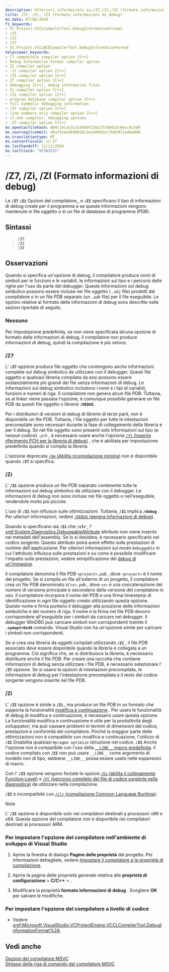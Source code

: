 ```yaml
---
description: Ulteriori informazioni su:/Z7,/Zi,/ZI (formato informazioni di debug)
title: /Z7, /Zi, /ZI (Formato informazioni di debug)
ms.date: 07/06/2020
f1_keywords:
- VC.Project.VCCLCompilerTool.DebugInformationFormat
- /ZI
- /Zi
- /Z7
- VC.Project.VCCLWCECompilerTool.DebugInformationFormat
helpviewer_keywords:
- C7 compatible compiler option [C++]
- Debug Information Format compiler option
- ZI compiler option
- -Zi compiler option [C++]
- /ZI compiler option [C++]
- Z7 compiler option [C++]
- debugging [C++], debug information files
- Zi compiler option [C++]
- /Zi compiler option [C++]
- program database compiler option [C++]
- full symbolic debugging information
- /Z7 compiler option [C++]
- line numbers only compiler option [C++]
- cl.exe compiler, debugging options
- -Z7 compiler option [C++]
ms.openlocfilehash: 604c34cac5c3cd049f23e21f5db033c0ecc8c480
ms.sourcegitcommit: d6af41e42699628c3e2e6063ec7b03931a49a098
ms.translationtype: MT
ms.contentlocale: it-IT
ms.lasthandoff: 12/11/2020
ms.locfileid: "97263231"
---
```

# <a name="z7-zi-zi-debug-information-format"></a>/Z7, /Zi, /ZI (Formato informazioni di debug)

Le **`/Z7`** **`/Zi`** Opzioni del compilatore,, e **`/ZI`** specificano il tipo di informazioni di debug create per il programma e se queste informazioni vengono mantenute in file oggetto o in un file di database di programma (PDB).

## <a name="syntax"></a>Sintassi

> **`/Z7`**\
> **`/Zi`**\
> **`/ZI`**

## <a name="remarks"></a>Osservazioni

Quando si specifica un'opzione di debug, il compilatore produce nomi di simboli per le funzioni e le variabili, le informazioni sul tipo e i percorsi delle righe per l'uso da parte del debugger. Queste informazioni sul debug simbolico possono essere incluse nei file oggetto ( *`.obj`* file) prodotti dal compilatore o in un file PDB separato (un *`.pdb`* file) per il file eseguibile. Le opzioni relative al formato delle informazioni di debug sono descritte nelle sezioni riportate di seguito.

### <a name="none"></a>Nessuno

Per impostazione predefinita, se non viene specificata alcuna opzione di formato delle informazioni di debug, il compilatore non produce informazioni di debug, quindi la compilazione è più veloce.

### <a name="z7"></a>/Z7

L' **`/Z7`** opzione produce file oggetto che contengono anche informazioni complete sul debug simbolico da utilizzare con il debugger. Questi file oggetto e qualsiasi libreria compilata da essi possono essere sostanzialmente più grandi dei file senza informazioni di debug. Le informazioni sul debug simbolico includono i nomi e i tipi di variabili, funzioni e numeri di riga. Il compilatore non genera alcun file PDB. Tuttavia, se al linker viene passata l'opzione, è comunque possibile generare un file PDB da questi file oggetto o librerie **`/DEBUG`** .

Per i distributori di versioni di debug di librerie di terze parti, non è disponibile un file PDB. Tuttavia, i file oggetto per tutte le intestazioni precompilate sono necessari durante la fase di collegamento della libreria e per il debug. Se nel file oggetto sono presenti solo informazioni sul tipo (e nessun codice) *`.pch`* , è necessario usare anche l'opzione [ `/Yl` (inserire riferimento PCH per la libreria di debug)](yl-inject-pch-reference-for-debug-library.md) , che è abilitata per impostazione predefinita quando si compila la libreria.

L'opzione deprecata [ `/Gm` (Abilita ricompilazione minima)](gm-enable-minimal-rebuild.md) non è disponibile quando **`/Z7`** si specifica.

### <a name="zi"></a>/Zi

L' **`/Zi`** opzione produce un file PDB separato contenente tutte le informazioni sul debug simbolico da utilizzare con il debugger. Le informazioni di debug non sono incluse nei file oggetto o nell'eseguibile, rendendole molto più piccole.

L'uso di **`/Zi`** non influisce sulle ottimizzazioni. Tuttavia, **`/Zi`** implica **`/debug`** . Per ulteriori informazioni, vedere [ `/DEBUG` (genera informazioni di debug)](debug-generate-debug-info.md).

Quando si specificano sia **`/Zi`** che **`/clr`** , l' <xref:System.Diagnostics.DebuggableAttribute> attributo non viene inserito nei metadati dell'assembly. Se lo si desidera, è necessario specificarlo nel codice sorgente. Questo attributo potrà avere effetto sulle prestazioni di runtime dell'applicazione. Per ulteriori informazioni sul modo `Debuggable` in cui l'attributo influisca sulle prestazioni e su come è possibile modificare l'impatto sulle prestazioni, vedere semplificazione del [debug di un'immagine](/dotnet/framework/debug-trace-profile/making-an-image-easier-to-debug).

Il compilatore denomina il file PDB *`<project>.pdb`* , dove *`<project>`* è il nome del progetto. Se si compila un file all'esterno di un progetto, il compilatore crea un file PDB denominato *`VC<x>.pdb`* , dove *`<x>`* è una concatenazione del numero di versione principale e secondario della versione del compilatore in uso. Il compilatore incorpora il nome del PDB e una firma timestamp di identificazione in ogni file oggetto creato utilizzando questa opzione. Questo nome e firma puntano il debugger alla posizione delle informazioni simboliche e del numero di riga. Il nome e la firma nel file PDB devono corrispondere all'eseguibile per i simboli da caricare nel debugger. Il debugger WinDBG può caricare simboli non corrispondenti tramite il **`.symopt+0x40`** comando. Visual Studio non ha un'opzione simile per caricare i simboli non corrispondenti.

Se si crea una libreria da oggetti compilati utilizzando **`/Zi`** , il file PDB associato deve essere disponibile quando la libreria è collegata a un programma. Ciò significa che, se si distribuisce la libreria, è necessario distribuire anche il file PDB. Per creare una raccolta che contiene informazioni di debug senza utilizzare i file PDB, è necessario selezionare l' **`/Z7`** opzione. Se si usano le opzioni di intestazioni precompilate, le informazioni di debug per l'intestazione precompilata e il resto del codice sorgente vengono inserite nel file PDB.

### <a name="zi"></a>/Zi

L' **`/ZI`** opzione è simile a **`/Zi`** , ma produce un file PDB in un formato che supporta la funzionalità [modifica e continuazione](/visualstudio/debugger/edit-and-continue-visual-cpp) . Per usare le funzionalità di debug di modifica e continuazione, è necessario usare questa opzione. La funzionalità modifica e continuazione è utile per la produttività degli sviluppatori, ma può causare problemi in termini di dimensioni del codice, prestazioni e conformità del compilatore. Poiché la maggior parte delle ottimizzazioni non è compatibile con modifica e continuazione, l'utilizzo di **`/ZI`** Disabilita qualsiasi `#pragma optimize` istruzione nel codice. **`/ZI`** Anche l'opzione non è compatibile con l'uso della [ `__LINE__` macro predefinita](../../preprocessor/predefined-macros.md). il codice compilato con **`/ZI`** non può usare `__LINE__` come argomento di modello non di tipo, sebbene `__LINE__` possa essere usato nelle espansioni di macro.

Con l' **`/ZI`** opzione vengono forzate le opzioni [ `/Gy` (abilita il collegamento Function-Level)](gy-enable-function-level-linking.md) e [ `/FC` (percorso completo del file di codice sorgente nella diagnostica)](fc-full-path-of-source-code-file-in-diagnostics.md) da utilizzare nella compilazione.

**`/ZI`** è incompatibile con [ `/clr` (compilazione Common Language Runtime)](clr-common-language-runtime-compilation.md).

> [!NOTE]
> L' **`/ZI`** opzione è disponibile solo nei compilatori destinati a processori x86 e x64. Questa opzione del compilatore non è disponibile nei compilatori destinati ai processori ARM.

### <a name="to-set-this-compiler-option-in-the-visual-studio-development-environment"></a>Per impostare l'opzione del compilatore nell'ambiente di sviluppo di Visual Studio

1. Aprire la finestra di dialogo **Pagine delle proprietà** del progetto. Per informazioni dettagliate, vedere [Impostare il compilatore e le proprietà di compilazione](../working-with-project-properties.md).

1. Aprire la pagina delle proprietà generale relativa alle **proprietà di configurazione**  >  **C/C++**  >   .

1. Modificare la proprietà **formato informazioni di debug** . Scegliere **OK** per salvare le modifiche.

### <a name="to-set-this-compiler-option-programmatically"></a>Per impostare l'opzione del compilatore a livello di codice

- Vedere <xref:Microsoft.VisualStudio.VCProjectEngine.VCCLCompilerTool.DebugInformationFormat%2A>.

## <a name="see-also"></a>Vedi anche

[Opzioni del compilatore MSVC](compiler-options.md)<br/>
[Sintassi della riga di comando del compilatore MSVC](compiler-command-line-syntax.md)
